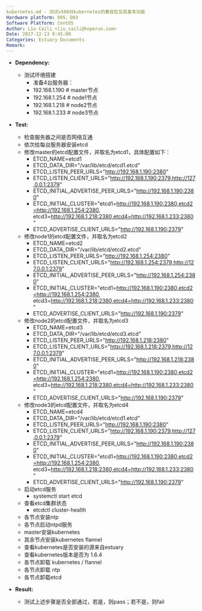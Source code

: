 ```yaml
---
kubernetes.md - 测试v500对kubernetes的兼容性及其基本功能
Hardware platform: D05，D03
Software Platform: CentOS
Author: Liu Caili <liu_caili@hoperun.com>  
Date: 2017-12-13 9:45:00 
Categories: Estuary Documents  
Remark:
---
```


- **Dependency:**
    - 测试环境搭建
       	- 准备4台服务器：
       	- 192.168.1.190  # master节点
       	- 192.168.1.254  # node1节点
        - 192.168.1.218  # node2节点
        - 192.168.1.233  # node3节点


- **Test:**
    - 检查服务器之间是否网络互通
    - 依次给每台服务器安装etcd
    - 修改master的etcd配置文件，并取名为etcd1，具体配置如下：
        - ETCD_NAME=etcd1
        - ETCD_DATA_DIR="/var/lib/etcd/etcd1.etcd"
        - ETCD_LISTEN_PEER_URLS="http://192.168.1.190:2380"
        - ETCD_LISTEN_CLIENT_URLS="http://192.168.1.190:2379,http://127.0.0.1:2379"
        - ETCD_INITIAL_ADVERTISE_PEER_URLS="http://192.168.1.190:2380"
        - ETCD_INITIAL_CLUSTER="etcd1=http://192.168.1.190:2380,etcd2=http://192.168.1.254:2380,
            etcd3=http://192.168.1.218:2380,etcd4=http://192.168.1.233:2380"
        - ETCD_ADVERTISE_CLIENT_URLS="http://192.168.1.190:2379"
    - 修改node1的etcd配置文件，并取名为etcd2
        - ETCD_NAME=etcd2
        - ETCD_DATA_DIR="/var/lib/etcd/etcd2.etcd"
        - ETCD_LISTEN_PEER_URLS="http://192.168.1.254:2380"
        - ETCD_LISTEN_CLIENT_URLS="http://192.168.1.254:2379,http://127.0.0.1:2379"
        - ETCD_INITIAL_ADVERTISE_PEER_URLS="http://192.168.1.254:2380"
        - ETCD_INITIAL_CLUSTER="etcd1=http://192.168.1.190:2380,etcd2=http://192.168.1.254:2380,
	    etcd3=http://192.168.1.218:2380,etcd4=http://192.168.1.233:2380"
        - ETCD_ADVERTISE_CLIENT_URLS="http://192.168.1.190:2379"
    - 修改node2的etcd配置文件，并取名为etcd3
        - ETCD_NAME=etcd3
        - ETCD_DATA_DIR="/var/lib/etcd/etcd3.etcd"
        - ETCD_LISTEN_PEER_URLS="http://192.168.1.218:2380"
        - ETCD_LISTEN_CLIENT_URLS="http://192.168.1.218:2379,http://127.0.0.1:2379"
        - ETCD_INITIAL_ADVERTISE_PEER_URLS="http://192.168.1.218:2380"
        - ETCD_INITIAL_CLUSTER="etcd1=http://192.168.1.190:2380,etcd2=http://192.168.1.254:2380,
           etcd3=http://192.168.1.218:2380,etcd4=http://192.168.1.233:2380"
        - ETCD_ADVERTISE_CLIENT_URLS="http://192.168.1.190:2379"
    - 修改node3的etcd配置文件，并取名为etcd4
         - ETCD_NAME=etcd4
         - ETCD_DATA_DIR="/var/lib/etcd/etcd1.etcd"
         - ETCD_LISTEN_PEER_URLS="http://192.168.1.190:2380"
         - ETCD_LISTEN_CLIENT_URLS="http://192.168.1.190:2379,http://127.0.0.1:2379"
         - ETCD_INITIAL_ADVERTISE_PEER_URLS="http://192.168.1.190:2380"
         - ETCD_INITIAL_CLUSTER="etcd1=http://192.168.1.190:2380,etcd2=http://192.168.1.254:2380,
	      etcd3=http://192.168.1.218:2380,etcd4=http://192.168.1.233:2380"
         - ETCD_ADVERTISE_CLIENT_URLS="http://192.168.1.190:2379"
    - 启动etcd服务
        - systemctl start etcd    
    - 查看etcd集群状态
        - etcdctl cluster-health  
    - 各节点安装ntp
    - 各节点启动ntpd服务
    - master安装kubernetes
    - 其余节点安装kubernetes flannel
    - 查看kubernetes是否安装的源来自estuary
    - 查看kubernetes版本是否为 1.6.4
    - 各节点卸载 kubernetes / flannel
    - 各节点卸载 ntp
    - 各节点卸载etcd 
  
  
- **Result:**
    - 测试上述步骤是否全部通过，若是，则pass；若不是，则fail